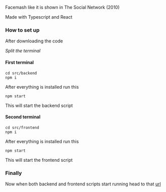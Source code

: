 Facemash like it is shown in The Social Network (2010)

Made with Typescript and React

### How to set up
After downloading the code

*Split the terminal*

#### First terminal

	cd src/backend
    npm i

After everything is installed run this
    
    npm start

This will start the backend script

#### Second terminal

    cd src/frontend
    npm i
After everything is installed run this

    npm start

This will start the frontend script

### Finally

Now when both backend and frontend scripts start running head to that [url](http://localhost:3000)
